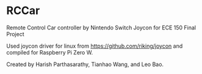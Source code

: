 # RCCar
Remote Control Car controller by Nintendo Switch Joycon for ECE 150 Final Project

Used joycon driver for linux from https://github.com/riking/joycon and compiled for Raspberry Pi Zero W.

Created by Harish Parthasarathy, Tianhao Wang, and Leo Bao.
